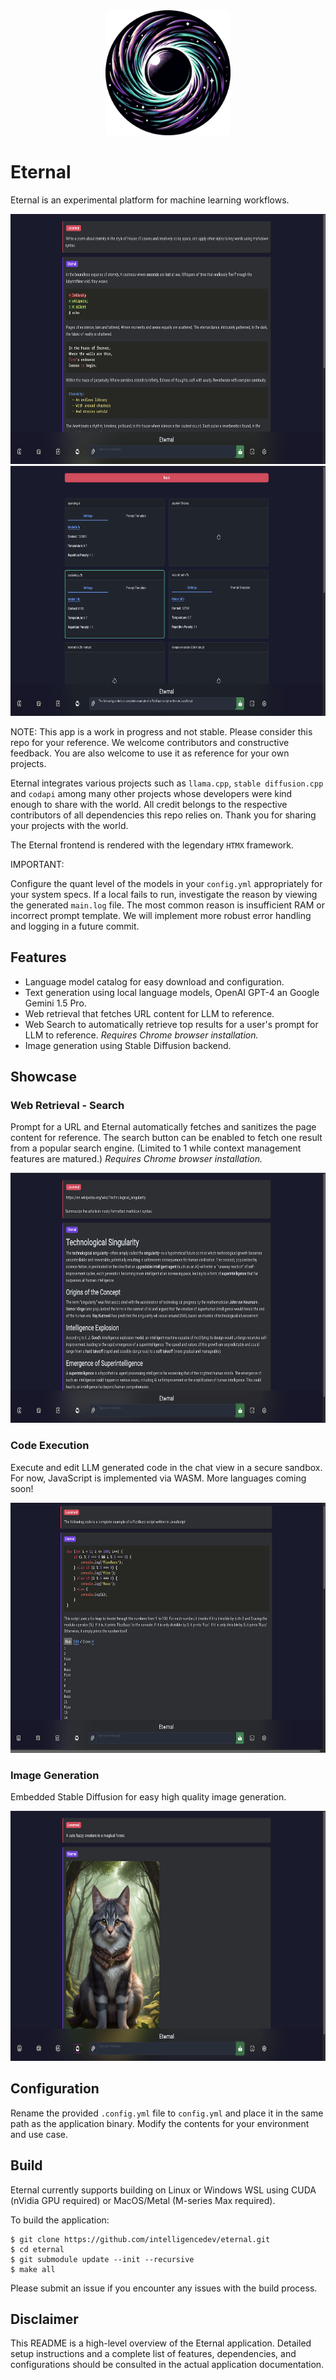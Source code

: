 <div align="center">
  <picture>
    <source media="(prefers-color-scheme: dark)" height="200px" srcset="./public/img/eternal.png">
    <img alt="logo" height="200px" src="./public/img/eternal.png">
  </picture>
</div>

# Eternal

Eternal is an experimental platform for machine learning workflows.

<div align="center">
  <picture>
    <source media="(prefers-color-scheme: dark)" height="400px" srcset="./public/img/chat.png">
    <img alt="logo" height="400px" src="./public/img/chat.png">
  </picture>
</div>

<div align="center">
  <picture>
    <source media="(prefers-color-scheme: dark)" height="400px" srcset="./public/img/models.png">
    <img alt="logo" height="400px" src="./public/img/models.png">
  </picture>
</div>

NOTE: This app is a work in progress and not stable. Please consider this repo for your reference. We
welcome contributors and constructive feedback. You are also welcome to use it as reference for your own projects.

Eternal integrates various projects such as `llama.cpp`, `stable diffusion.cpp` and `codapi` among many other projects whose
developers were kind enough to share with the world. All credit belongs to the respective contributors of all dependencies this
repo relies on. Thank you for sharing your projects with the world.

The Eternal frontend is rendered with the legendary `HTMX` framework.

IMPORTANT:

Configure the quant level of the models in your `config.yml` appropriately for your system specs. If a local fails to run, investigate the reason by viewing the generated `main.log` file. The most common reason is insufficient RAM or incorrect prompt template. We will implement more robust error handling and logging in a future commit.

## Features

- Language model catalog for easy download and configuration.
- Text generation using local language models, OpenAI GPT-4 an Google Gemini 1.5 Pro.
- Web retrieval that fetches URL content for LLM to reference.
- Web Search to automatically retrieve top results for a user's prompt for LLM to reference. _Requires Chrome browser installation._
- Image generation using Stable Diffusion backend.

## Showcase

### Web Retrieval - Search

Prompt for a URL and Eternal automatically fetches and sanitizes the page content for reference.
The search button can be enabled to fetch one result from a popular search engine. (Limited to 1 while context management features are matured.) _Requires Chrome browser installation._

<div align="center">
  <picture>
    <source media="(prefers-color-scheme: dark)" height="400px" srcset="./public/img/web.png">
    <img alt="logo" height="400px" src="./public/img/web.png">
  </picture>
</div>

### Code Execution

Execute and edit LLM generated code in the chat view in a secure sandbox. For now, JavaScript is implemented via WASM. More languages coming soon!

<div align="center">
  <picture>
    <source media="(prefers-color-scheme: dark)" height="400px" srcset="./public/img/code_fixed.png">
    <img alt="logo" height="400px" src="./public/img/code_fixed.png">
  </picture>
</div>

### Image Generation

Embedded Stable Diffusion for easy high quality image generation.
<div align="center">
  <picture>
    <source media="(prefers-color-scheme: dark)" height="400px" srcset="./public/img/sd.png">
    <img alt="logo" height="400px" src="./public/img/sd.png">
  </picture>
</div>

## Configuration

Rename the provided `.config.yml` file to `config.yml` and place it in the same path as the application binary. Modify the contents for your environment and use case.

## Build

Eternal currently supports building on Linux or Windows WSL using CUDA (nVidia GPU required) or MacOS/Metal (M-series Max required).

To build the application:

```
$ git clone https://github.com/intelligencedev/eternal.git
$ cd eternal
$ git submodule update --init --recursive
$ make all
```

Please submit an issue if you encounter any issues with the build process.

## Disclaimer

This README is a high-level overview of the Eternal application. Detailed setup instructions and a complete list of features, dependencies, and configurations should be consulted in the actual application documentation.
